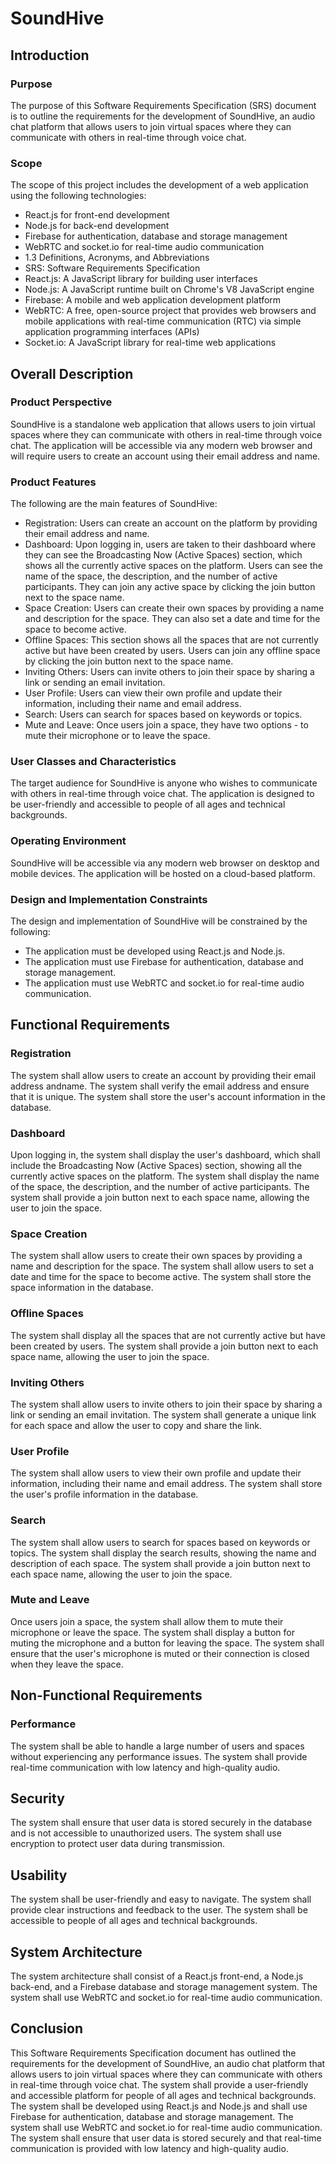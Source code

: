 ﻿# SoundHive

## Introduction

### Purpose

The purpose of this Software Requirements Specification (SRS) document is to outline the requirements for the development of SoundHive, an audio chat platform that allows users to join virtual spaces where they can communicate with others in real-time through voice chat.

### Scope

The scope of this project includes the development of a web application using the following technologies:

- React.js for front-end development
- Node.js for back-end development
- Firebase for authentication, database and storage management
- WebRTC and socket.io for real-time audio communication
- 1.3 Definitions, Acronyms, and Abbreviations
- SRS: Software Requirements Specification
- React.js: A JavaScript library for building user interfaces
- Node.js: A JavaScript runtime built on Chrome's V8 JavaScript engine
- Firebase: A mobile and web application development platform
- WebRTC: A free, open-source project that provides web browsers and mobile applications with real-time communication (RTC) via simple application programming interfaces (APIs)
- Socket.io: A JavaScript library for real-time web applications

## Overall Description

### Product Perspective

SoundHive is a standalone web application that allows users to join virtual spaces where they can communicate with others in real-time through voice chat. The application will be accessible via any modern web browser and will require users to create an account using their email address and name.

### Product Features

The following are the main features of SoundHive:

- Registration: Users can create an account on the platform by providing their email address and name.
- Dashboard: Upon logging in, users are taken to their dashboard where they can see the Broadcasting Now (Active Spaces) section, which shows all the currently active spaces on the platform. Users can see the name of the space, the description, and the number of active participants. They can join any active space by clicking the join button next to the space name.
- Space Creation: Users can create their own spaces by providing a name and description for the space. They can also set a date and time for the space to become active.
- Offline Spaces: This section shows all the spaces that are not currently active but have been created by users. Users can join any offline space by clicking the join button next to the space name.
- Inviting Others: Users can invite others to join their space by sharing a link or sending an email invitation.
- User Profile: Users can view their own profile and update their information, including their name and email address.
- Search: Users can search for spaces based on keywords or topics.
- Mute and Leave: Once users join a space, they have two options - to mute their microphone or to leave the space.

### User Classes and Characteristics

The target audience for SoundHive is anyone who wishes to communicate with others in real-time through voice chat. The application is designed to be user-friendly and accessible to people of all ages and technical backgrounds.

### Operating Environment

SoundHive will be accessible via any modern web browser on desktop and mobile devices. The application will be hosted on a cloud-based platform.

### Design and Implementation Constraints

The design and implementation of SoundHive will be constrained by the following:

- The application must be developed using React.js and Node.js.
- The application must use Firebase for authentication, database and storage management.
- The application must use WebRTC and socket.io for real-time audio communication.

## Functional Requirements

### Registration

The system shall allow users to create an account by providing their email address andname. The system shall verify the email address and ensure that it is unique. The system shall store the user's account information in the database.

### Dashboard

Upon logging in, the system shall display the user's dashboard, which shall include the Broadcasting Now (Active Spaces) section, showing all the currently active spaces on the platform. The system shall display the name of the space, the description, and the number of active participants. The system shall provide a join button next to each space name, allowing the user to join the space.

### Space Creation

The system shall allow users to create their own spaces by providing a name and description for the space. The system shall allow users to set a date and time for the space to become active. The system shall store the space information in the database.

### Offline Spaces

The system shall display all the spaces that are not currently active but have been created by users. The system shall provide a join button next to each space name, allowing the user to join the space.

### Inviting Others

The system shall allow users to invite others to join their space by sharing a link or sending an email invitation. The system shall generate a unique link for each space and allow the user to copy and share the link.

### User Profile

The system shall allow users to view their own profile and update their information, including their name and email address. The system shall store the user's profile information in the database.

### Search

The system shall allow users to search for spaces based on keywords or topics. The system shall display the search results, showing the name and description of each space. The system shall provide a join button next to each space name, allowing the user to join the space.

### Mute and Leave

Once users join a space, the system shall allow them to mute their microphone or leave the space. The system shall display a button for muting the microphone and a button for leaving the space. The system shall ensure that the user's microphone is muted or their connection is closed when they leave the space.

## Non-Functional Requirements

### Performance

The system shall be able to handle a large number of users and spaces without experiencing any performance issues. The system shall provide real-time communication with low latency and high-quality audio.

## Security

The system shall ensure that user data is stored securely in the database and is not accessible to unauthorized users. The system shall use encryption to protect user data during transmission.

## Usability

The system shall be user-friendly and easy to navigate. The system shall provide clear instructions and feedback to the user. The system shall be accessible to people of all ages and technical backgrounds.

## System Architecture

The system architecture shall consist of a React.js front-end, a Node.js back-end, and a Firebase database and storage management system. The system shall use WebRTC and socket.io for real-time audio communication.

## Conclusion

This Software Requirements Specification document has outlined the requirements for the development of SoundHive, an audio chat platform that allows users to join virtual spaces where they can communicate with others in real-time through voice chat. The system shall provide a user-friendly and accessible platform for people of all ages and technical backgrounds. The system shall be developed using React.js and Node.js and shall use Firebase for authentication, database and storage management. The system shall use WebRTC and socket.io for real-time audio communication. The system shall ensure that user data is stored securely and that real-time communication is provided with low latency and high-quality audio.
